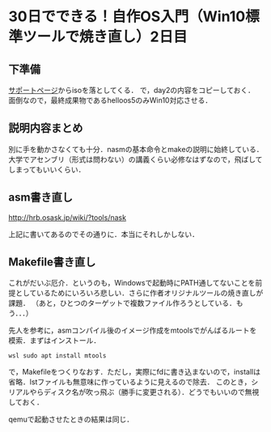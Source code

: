 30日でできる！自作OS入門（Win10標準ツールで焼き直し）2日目
====================================

## 下準備

[サポートページ](https://book.mynavi.jp/supportsite/detail/4839919844.html)からisoを落としてくる．
で，day2の内容をコピーしておく．
面倒なので，最終成果物であるhelloos5のみWin10対応させる．

## 説明内容まとめ

別に手を動かさなくても十分．nasmの基本命令とmakeの説明に始終している．
大学でアセンブリ（形式は問わない）の講義くらい必修なはずなので，飛ばしてしまってもいいくらい．

## asm書き直し

http://hrb.osask.jp/wiki/?tools/nask

上記に書いてあるのでその通りに．本当にそれしかしない．

## Makefile書き直し

これがだいぶ厄介．というのも，Windowsで起動時にPATH通してないことを前提としているためにいろいろ悲しい．さらに作者オリジナルツールの焼き直しが課題．
（あと，ひとつのターゲットで複数ファイル作ろうとしている．もう．．．）

先人を参考に，asmコンパイル後のイメージ作成をmtoolsでがんばるルートを模索．まずはインストール．

```
wsl sudo apt install mtools
```

で，Makefileをつくりなおす．ただし，実際にfdに書き込まないので，installは省略．lstファイルも無意味に作っているように見えるので除去．
このとき，シリアルやらディスク名が吹っ飛ぶ（勝手に変更される）．どうでもいいので無視しておく．

qemuで起動させたときの結果は同じ．



